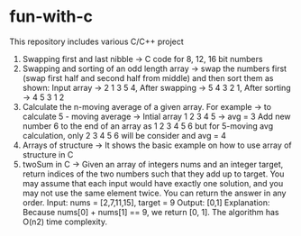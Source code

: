 # fun-with-c
This repository includes various C/C++ project

1. Swapping first and last nibble -> C code for 8, 12, 16 bit numbers
2. Swapping and sorting of an odd length array -> swap the numbers first (swap first half and second half from middle) and then sort them as shown:
   Input array -> 2 1 3 5 4,
   After swapping -> 5 4 3 2 1, 
   After sorting -> 4 5 3 1 2 
3. Calculate the n-moving average of a given array.
   For example -> to calculate 5 - moving average ->
   Intial array 1 2 3 4 5 -> avg = 3
   Add new number 6 to the end of an array as 1 2 3 4 5 6 but for 5-moving avg calculation, only 2 3 4 5 6 will be consider and avg = 4
4. Arrays of structure -> It shows the basic example on how to use array of structure in C
5. twoSum in C -> 
   Given an array of integers nums and an integer target, return indices of the two numbers such that they add up to target.
   You may assume that each input would have exactly one solution, and you may not use the same element twice.
   You can return the answer in any order.
   Input: nums = [2,7,11,15], target = 9
   Output: [0,1]
   Explanation: Because nums[0] + nums[1] == 9, we return [0, 1].
   The algorithm has O(n2) time complexity.

